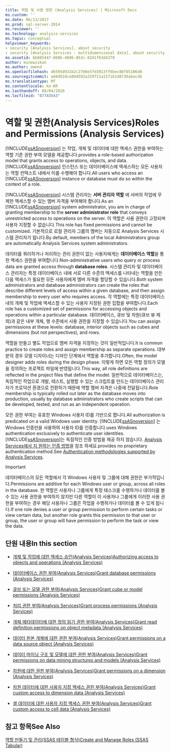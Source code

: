 ```yaml
---
title: 역할 및 사용 권한 (Analysis Services) | Microsoft Docs
ms.custom: ''
ms.date: 06/13/2017
ms.prod: sql-server-2014
ms.reviewer: ''
ms.technology: analysis-services
ms.topic: conceptual
helpviewer_keywords:
- security [Analysis Services], about security
- security [Analysis Services - multidimensional data], about security
ms.assetid: bb885447-868b-4686-853c-8241f63d4370
author: minewiskan
ms.author: owend
ms.openlocfilehash: d6595d931b2c2760e5fd3013ff6bec88f85106d0
ms.sourcegitcommit: ad4d92dce894592a259721a1571b1d8736abacdb
ms.translationtype: MT
ms.contentlocale: ko-KR
ms.lasthandoff: 08/04/2020
ms.locfileid: "87743543"
---
```

# <a name="roles-and-permissions-analysis-services"></a><span data-ttu-id="e9c53-102">역할 및 권한(Analysis Services)</span><span class="sxs-lookup"><span data-stu-id="e9c53-102">Roles and Permissions (Analysis Services)</span></span>
  [!INCLUDE[ssASnoversion](../../includes/ssasnoversion-md.md)] <span data-ttu-id="e9c53-103">는 작업, 개체 및 데이터에 대한 액세스 권한을 부여하는 역할 기준 권한 부여 모델을 제공합니다.</span><span class="sxs-lookup"><span data-stu-id="e9c53-103">provides a role-based authorization model that grants access to operations, objects, and data.</span></span> <span data-ttu-id="e9c53-104">[!INCLUDE[ssASnoversion](../../includes/ssasnoversion-md.md)] 인스턴스 또는 데이터베이스에 액세스하는 모든 사용자는 역할 컨텍스트 내에서 이를 수행해야 합니다.</span><span class="sxs-lookup"><span data-stu-id="e9c53-104">All users who access an [!INCLUDE[ssASnoversion](../../includes/ssasnoversion-md.md)] instance or database must do so within the context of a role.</span></span>  
  
 <span data-ttu-id="e9c53-105">[!INCLUDE[ssASnoversion](../../includes/ssasnoversion-md.md)] 시스템 관리자는 **서버 관리자 역할** 에 서버의 작업에 무제한 액세스할 수 있는 멤버 자격을 부여해야 합니다.</span><span class="sxs-lookup"><span data-stu-id="e9c53-105">As an [!INCLUDE[ssASnoversion](../../includes/ssasnoversion-md.md)] system administrator, you are in charge of granting membership to the **server administrator role** that conveys unrestricted access to operations on the server.</span></span> <span data-ttu-id="e9c53-106">이 역할은 사용 권한이 고정되며 사용자 지정할 수 없습니다.</span><span class="sxs-lookup"><span data-stu-id="e9c53-106">This role has fixed permissions and cannot be customized.</span></span> <span data-ttu-id="e9c53-107">기본적으로 로컬 관리자 그룹의 멤버는 자동으로 Analysis Services 시스템 관리자가 됩니다.</span><span class="sxs-lookup"><span data-stu-id="e9c53-107">By default, members of the local Administrators group are automatically Analysis Services system administrators.</span></span>  
  
 <span data-ttu-id="e9c53-108">데이터를 쿼리하거나 처리하는 관리 권한이 없는 사용자에게는 **데이터베이스 역할**을 통한 액세스 권한을 부여합니다.</span><span class="sxs-lookup"><span data-stu-id="e9c53-108">Non-administrative users who query or process data are granted access through **database roles**.</span></span> <span data-ttu-id="e9c53-109">시스템 관리자 및 데이터베이스 관리자는 특정 데이터베이스 내에 서로 다른 수준의 액세스를 나타내는 역할을 만든 다음 액세스가 필요한 모든 사용자에게 멤버 자격을 할당할 수 있습니다.</span><span class="sxs-lookup"><span data-stu-id="e9c53-109">Both system administrators and database administrators can create the roles that describe different levels of access within a given database, and then assign membership to every user who requires access.</span></span> <span data-ttu-id="e9c53-110">각 역할에는 특정 데이터베이스 내의 개체 및 작업에 액세스할 수 있는 사용자 지정된 권한 집합을 부여합니다.</span><span class="sxs-lookup"><span data-stu-id="e9c53-110">Each role has a customized set of permissions for accessing objects and operations within a particular database.</span></span> <span data-ttu-id="e9c53-111">데이터베이스, 큐브 및 차원(큐브 뷰 제외)과 같은 내부 개체, 행 수준에서 사용 권한을 지정할 수 있습니다.</span><span class="sxs-lookup"><span data-stu-id="e9c53-111">You can assign permissions at these levels: database, interior objects such as cubes and dimensions (but not perspectives), and rows.</span></span>  
  
 <span data-ttu-id="e9c53-112">역할을 만들고 별도 작업으로 멤버 자격을 지정하는 것이 일반적입니다.</span><span class="sxs-lookup"><span data-stu-id="e9c53-112">It is common practice to create roles and assign membership as separate operations.</span></span> <span data-ttu-id="e9c53-113">대부분의 경우 모델 디자이너는 디자인 단계에서 역할을 추가합니다.</span><span class="sxs-lookup"><span data-stu-id="e9c53-113">Often, the model designer adds roles during the design phase.</span></span> <span data-ttu-id="e9c53-114">이렇게 하면 모든 역할 정의가 모델을 정의하는 프로젝트 파일에 반영됩니다.</span><span class="sxs-lookup"><span data-stu-id="e9c53-114">This way, all role definitions are reflected in the project files that define the model.</span></span> <span data-ttu-id="e9c53-115">일반적으로 데이터베이스는, 독립적인 작업으로 개발, 테스트, 실행할 수 있는 스크립트를 만드는 데이터베이스 관리자가 프로덕션 환경으로 전환하기 때문에 역할 멤버 자격은 나중에 전달됩니다.</span><span class="sxs-lookup"><span data-stu-id="e9c53-115">Role membership is typically rolled out later as the database moves into production, usually by database administrators who create scripts that can be developed, tested, and run as an independent operation.</span></span>  
  
 <span data-ttu-id="e9c53-116">모든 권한 부여는 유효한 Windows 사용자 ID를 기반으로 합니다.</span><span class="sxs-lookup"><span data-stu-id="e9c53-116">All authorization is predicated on a valid Windows user identity.</span></span> [!INCLUDE[ssASnoversion](../../includes/ssasnoversion-md.md)] <span data-ttu-id="e9c53-117">는 Windows 인증만을 사용하여 사용자 ID를 인증합니다.</span><span class="sxs-lookup"><span data-stu-id="e9c53-117">uses Windows authentication exclusively to authenticate user identities.</span></span> [!INCLUDE[ssASnoversion](../../includes/ssasnoversion-md.md)]<span data-ttu-id="e9c53-118">는 독점적인 인증 방법을 제공 하지 않습니다. [Analysis Services에서 지 원하는 인증 방법](../instances/authentication-methodologies-supported-by-analysis-services.md)을 참조 하세요.</span><span class="sxs-lookup"><span data-stu-id="e9c53-118">provides no proprietary authentication method.See [Authentication methodologies supported by Analysis Services](../instances/authentication-methodologies-supported-by-analysis-services.md).</span></span>  
  
> [!IMPORTANT]  
>  <span data-ttu-id="e9c53-119">데이터베이스의 모든 역할에서 각 Windows 사용자 및 그룹에 대해 권한은 부가적입니다.</span><span class="sxs-lookup"><span data-stu-id="e9c53-119">Permissions are additive for each Windows user or group, across all roles in the database.</span></span> <span data-ttu-id="e9c53-120">한 역할은 사용자나 그룹에게 특정 태스크를 수행하거나 데이터를 볼 수 있는 사용 권한을 부여하지 않지만 다른 역할이 이 사용자나 그룹에게 이러한 사용 권한을 부여하는 경우 해당 사용자나 그룹은 작업을 수행하거나 데이터를 볼 수 있게 됩니다.</span><span class="sxs-lookup"><span data-stu-id="e9c53-120">If one role denies a user or group permission to perform certain tasks or view certain data, but another role grants this permission to that user or group, the user or group will have permission to perform the task or view the data.</span></span>  
  
## <a name="in-this-section"></a><span data-ttu-id="e9c53-121">단원 내용</span><span class="sxs-lookup"><span data-stu-id="e9c53-121">In this section</span></span>  
  
-   [<span data-ttu-id="e9c53-122">개체 및 작업에 대한 액세스 승인&#40;Analysis Services&#41;</span><span class="sxs-lookup"><span data-stu-id="e9c53-122">Authorizing access to objects and operations &#40;Analysis Services&#41;</span></span>](authorizing-access-to-objects-and-operations-analysis-services.md)  
  
-   [<span data-ttu-id="e9c53-123">데이터베이스 권한 부여&#40;Analysis Services&#41;</span><span class="sxs-lookup"><span data-stu-id="e9c53-123">Grant database permissions &#40;Analysis Services&#41;</span></span>](grant-database-permissions-analysis-services.md)  
  
-   [<span data-ttu-id="e9c53-124">큐브 또는 모델 권한 부여&#40;Analysis Services&#41;</span><span class="sxs-lookup"><span data-stu-id="e9c53-124">Grant cube or model permissions &#40;Analysis Services&#41;</span></span>](grant-cube-or-model-permissions-analysis-services.md)  
  
-   [<span data-ttu-id="e9c53-125">처리 권한 부여&#40;Analysis Services&#41;</span><span class="sxs-lookup"><span data-stu-id="e9c53-125">Grant process permissions &#40;Analysis Services&#41;</span></span>](grant-process-permissions-analysis-services.md)  
  
-   [<span data-ttu-id="e9c53-126">개체 메타데이터에 대한 정의 읽기 권한 부여&#40;Analysis Services&#41;</span><span class="sxs-lookup"><span data-stu-id="e9c53-126">Grant read definition permissions on object metadata &#40;Analysis Services&#41;</span></span>](grant-read-definition-permissions-on-object-metadata-analysis-services.md)  
  
-   [<span data-ttu-id="e9c53-127">데이터 원본 개체에 대한 권한 부여&#40;Analysis Services&#41;</span><span class="sxs-lookup"><span data-stu-id="e9c53-127">Grant permissions on a data source object &#40;Analysis Services&#41;</span></span>](grant-permissions-on-a-data-source-object-analysis-services.md)  
  
-   [<span data-ttu-id="e9c53-128">데이터 마이닝 구조 및 모델에 대한 권한 부여&#40;Analysis Services&#41;</span><span class="sxs-lookup"><span data-stu-id="e9c53-128">Grant permissions on data mining structures and models &#40;Analysis Services&#41;</span></span>](grant-permissions-on-data-mining-structures-and-models-analysis-services.md)  
  
-   [<span data-ttu-id="e9c53-129">차원에 대한 권한 부여&#40;Analysis Services&#41;</span><span class="sxs-lookup"><span data-stu-id="e9c53-129">Grant permissions on a dimension &#40;Analysis Services&#41;</span></span>](grant-permissions-on-a-dimension-analysis-services.md)  
  
-   [<span data-ttu-id="e9c53-130">차원 데이터에 대한 사용자 지정 액세스 권한 부여&#40;Analysis Services&#41;</span><span class="sxs-lookup"><span data-stu-id="e9c53-130">Grant custom access to dimension data &#40;Analysis Services&#41;</span></span>](grant-custom-access-to-dimension-data-analysis-services.md)  
  
-   [<span data-ttu-id="e9c53-131">셀 데이터에 대한 사용자 지정 액세스 권한 부여&#40;Analysis Services&#41;</span><span class="sxs-lookup"><span data-stu-id="e9c53-131">Grant custom access to cell data &#40;Analysis Services&#41;</span></span>](grant-custom-access-to-cell-data-analysis-services.md)  
  
## <a name="see-also"></a><span data-ttu-id="e9c53-132">참고 항목</span><span class="sxs-lookup"><span data-stu-id="e9c53-132">See Also</span></span>  
 [<span data-ttu-id="e9c53-133">역할 만들기 및 관리&#40;SSAS 테이블 형식&#41;</span><span class="sxs-lookup"><span data-stu-id="e9c53-133">Create and Manage Roles &#40;SSAS Tabular&#41;</span></span>](../tabular-models/roles-ssas-tabular.md)  
  
  
